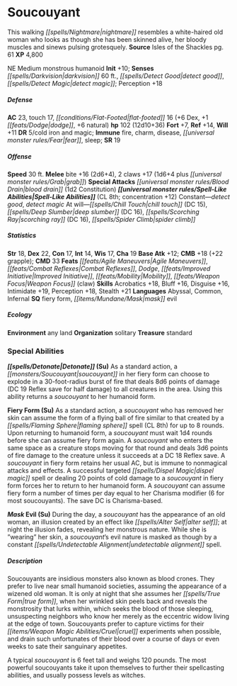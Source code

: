﻿---
cssclass: [monsters]
title1: Soucouyant
desc_short: This walking nightmare resembles a white-haired old woman who looks as
  though she has been skinned alive, her bloody muscles and sinews pulsing grotesquely.
title2: Soucouyant
CR: 8
sources:
- name: Isles of the Shackles
  page: 61
  link: http://paizo.com/products/btpy8qzx?Pathfinder-Campaign-Setting-Isles-of-the-Shackles
XP: 4800
alignment: NE
size: Medium
type: monstrous humanoid
initiative:
  bonus: 10
senses:
  darkvision: 60
  detect good: true
  detect magic: true
AC:
  AC: 23
  touch: 17
  flat_footed: 16
  components:
    dex: 6
    dodge: 1
    natural: 6
HP:
  HP: 102
  long: 12d10+36
saves:
  fort: 7
  ref: 14
  will: 11
DR:
- amount: 5
  weakness: cold iron and magic
immunities:
- fire
- charm
- disease
- fear
- sleep
SR: 19
speeds:
  base: 30
attacks:
  melee:
  - - text: bite +16 (2d6+4)
      entries:
      - - damage: 2d6+4
      attack: bite
      bonus:
      - 16
    - text: 2 claws +17 (1d6+4 plus grab)
      entries:
      - - damage: 1d6+4
        - effect: grab
      count: 2
      attack: claws
      bonus:
      - 17
  special:
  - blood drain (1d2 Constitution)
spell_like_abilities:
  entries:
  - name: detect good
    source: default
    freq: Constant
  - name: detect magic
    source: default
    freq: Constant
  - name: chill touch
    source: default
    freq: At will
    DC: 15
  - name: deep slumber
    source: default
    freq: At will
    DC: 16
  - name: scorching ray
    source: default
    freq: At will
    DC: 16
  - name: spider climb
    source: default
    freq: At will
  sources:
  - name: default
    CL: 8
    concentration: 12
ability_scores:
  STR: 18
  DEX: 22
  CON: 17
  INT: 14
  WIS: 17
  CHA: 19
BAB: 12
CMB: 18
CMB_other: +22 grapple
CMD: 33
feats:
- name: Agile Maneuvers
- name: Combat Reflexes
- name: Dodge
- name: Improved Initiative
- name: Mobility
- name: Weapon Focus (claw)
skills:
  Acrobatics: 18
  Bluff: 16
  Disguise: 16
  Intimidate: 19
  Perception: 18
  Stealth: 21
languages:
- Abyssal
- Common
- Infernal
special_qualities:
- fiery form
- mask evil
ecology:
  environment: any land
  organization: solitary
  treasure_type: standard
special_abilities:
  Detonate (Su): As a standard action, a soucouyant in her fiery form can choose to
    explode in a 30-foot-radius burst of fire that deals 8d6 points of damage (DC
    19 Reflex save for half damage) to all creatures in the area. Using this ability
    returns a soucouyant to her humanoid form.
  Fiery Form (Su): As a standard action, a soucouyant who has removed her skin can
    assume the form of a flying ball of fire similar to that created by a flaming
    sphere spell (CL 8th) for up to 8 rounds. Upon returning to humanoid form, a soucouyant
    must wait 1d4 rounds before she can assume fiery form again. A soucouyant who
    enters the same space as a creature stops moving for that round and deals 3d6
    points of fire damage to the creature unless it succeeds at a DC 18 Reflex save.
    A soucouyant in fiery form retains her usual AC, but is immune to nonmagical attacks
    and effects. A successful targeted dispel magic spell or dealing 20 points of
    cold damage to a soucouyant in fiery form forces her to return to her humanoid
    form. A soucouyant can assume fiery form a number of times per day equal to her
    Charisma modifier (6 for most soucouyants). The save DC is Charisma-based.
  Mask Evil (Su): During the day, a soucouyant has the appearance of an old woman,
    an illusion created by an effect like alter self; at night the illusion fades,
    revealing her monstrous nature. While she is ”wearing” her skin, a soucouyant's
    evil nature is masked as though by a constant undetectable alignment spell.
desc_long: |-
  Soucouyants are insidious monsters also known as blood crones. They prefer to live near small humanoid societies, assuming the appearance of a wizened old woman. It is only at night that she assumes her true form, when her wrinkled skin peels back and reveals the monstrosity that lurks within, which seeks the blood of those sleeping, unsuspecting neighbors who know her merely as the eccentric widow living at the edge of town. Soucouyants prefer to capture victims for their cruel experiments when possible, and drain such unfortunates of their blood over a course of days or even weeks to sate their sanguinary appetites.

  A typical soucouyant is 6 feet tall and weighs 120 pounds. The most powerful soucouyants take it upon themselves to further their spellcasting abilities, and usually possess levels as witches.

---

# Soucouyant
This walking _[[spells/Nightmare|nightmare]]_ resembles a white-haired old woman who looks as though she has been skinned alive, her bloody muscles and sinews pulsing grotesquely.
**Source** Isles of the Shackles pg. 61
**XP** 4,800

NE Medium monstrous humanoid
**Init** +10; **Senses** _[[spells/Darkvision|darkvision]]_ 60 ft., _[[spells/Detect Good|detect good]]_, _[[spells/Detect Magic|detect magic]]_; Perception +18

##### Defense

**AC** 23, touch 17, _[[conditions/Flat-Footed|flat-footed]]_ 16 (+6 Dex, +1 _[[feats/Dodge|dodge]]_, +6 natural)
**hp** 102 (12d10+36)
**Fort** +7, **Ref** +14, **Will** +11
**DR** 5/cold iron and magic; **Immune** fire, charm, disease, _[[universal monster rules/Fear|fear]]_, sleep; **SR** 19

##### Offense
**Speed** 30 ft.
**Melee** bite +16 (2d6+4), 2 claws +17 (1d6+4 plus _[[universal monster rules/Grab|grab]]_)
**Special Attacks** _[[universal monster rules/Blood Drain|blood drain]]_ (1d2 Constitution)
**_[[universal monster rules/Spell-Like Abilities|Spell-Like Abilities]]_** (CL 8th; concentration +12)
Constant—_detect good_, _detect magic_
At will—_[[spells/Chill Touch|chill touch]]_ (DC 15), _[[spells/Deep Slumber|deep slumber]]_ (DC 16), _[[spells/Scorching Ray|scorching ray]]_ (DC 16), _[[spells/Spider Climb|spider climb]]_

##### Statistics
**Str** 18, **Dex** 22, **Con** 17, **Int** 14, **Wis** 17, **Cha** 19
**Base Atk** +12; **CMB** +18 (+22 grapple); **CMD** 33
**Feats** _[[feats/Agile Maneuvers|Agile Maneuvers]]_, _[[feats/Combat Reflexes|Combat Reflexes]]_, _Dodge_, _[[feats/Improved Initiative|Improved Initiative]]_, _[[feats/Mobility|Mobility]]_, _[[feats/Weapon Focus|Weapon Focus]]_ (claw)
**Skills** Acrobatics +18, Bluff +16, Disguise +16, Intimidate +19, Perception +18, Stealth +21
**Languages** Abyssal, Common, Infernal
**SQ** fiery form, _[[items/Mundane/Mask|mask]]_ evil

##### Ecology

**Environment** any land
**Organization** solitary
**Treasure** standard

### Special Abilities

**_[[spells/Detonate|Detonate]]_ (Su)** As a standard action, a _[[monsters/Soucouyant|soucouyant]]_ in her fiery form can choose to explode in a 30-foot-radius burst of fire that deals 8d6 points of damage (DC 19 Reflex save for half damage) to all creatures in the area. Using this ability returns a _soucouyant_ to her humanoid form.

**Fiery Form (Su)** As a standard action, a _soucouyant_ who has removed her skin can assume the form of a flying ball of fire similar to that created by a _[[spells/Flaming Sphere|flaming sphere]]_ spell (CL 8th) for up to 8 rounds. Upon returning to humanoid form, a _soucouyant_ must wait 1d4 rounds before she can assume fiery form again. A _soucouyant_ who enters the same space as a creature stops moving for that round and deals 3d6 points of fire damage to the creature unless it succeeds at a DC 18 Reflex save. A _soucouyant_ in fiery form retains her usual AC, but is immune to nonmagical attacks and effects. A successful targeted _[[spells/Dispel Magic|dispel magic]]_ spell or dealing 20 points of cold damage to a _soucouyant_ in fiery form forces her to return to her humanoid form. A _soucouyant_ can assume fiery form a number of times per day equal to her Charisma modifier (6 for most soucouyants). The save DC is Charisma-based.

**_Mask_ Evil (Su)** During the day, a _soucouyant_ has the appearance of an old woman, an illusion created by an effect like _[[spells/Alter Self|alter self]]_; at night the illusion fades, revealing her monstrous nature. While she is ”wearing” her skin, a _soucouyant_’s evil nature is masked as though by a constant _[[spells/Undetectable Alignment|undetectable alignment]]_ spell.

##### Description

Soucouyants are insidious monsters also known as blood crones. They prefer to live near small humanoid societies, assuming the appearance of a wizened old woman. It is only at night that she assumes her _[[spells/True Form|true form]]_, when her wrinkled skin peels back and reveals the monstrosity that lurks within, which seeks the blood of those sleeping, unsuspecting neighbors who know her merely as the eccentric widow living at the edge of town. Soucouyants prefer to capture victims for their _[[items/Weapon Magic Abilities/Cruel|cruel]]_ experiments when possible, and drain such unfortunates of their blood over a course of days or even weeks to sate their sanguinary appetites.

A typical _soucouyant_ is 6 feet tall and weighs 120 pounds. The most powerful soucouyants take it upon themselves to further their spellcasting abilities, and usually possess levels as witches.